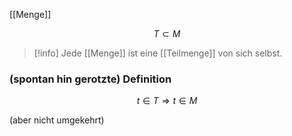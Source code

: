 [[Menge]]

$$T \subset M$$

> [!info] Jede [[Menge]] ist eine [[Teilmenge]] von sich selbst.

### (spontan hin gerotzte) Definition
$$t \in T \Rightarrow t \in M$$

(aber nicht umgekehrt)
